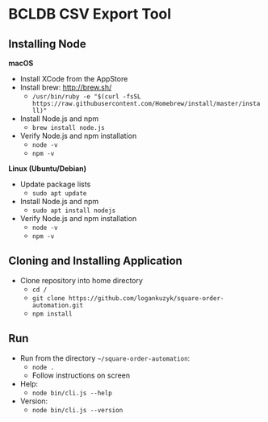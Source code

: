 BCLDB CSV Export Tool
=====================

Installing Node
---------------
**macOS**
* Install XCode from the AppStore
* Install brew: http://brew.sh/
    * `/usr/bin/ruby -e "$(curl -fsSL https://raw.githubusercontent.com/Homebrew/install/master/install)"`
* Install Node.js and npm
    * `brew install node.js`
* Verify Node.js and npm installation
    * `node -v`
    * `npm -v`

**Linux (Ubuntu/Debian)**
* Update package lists
    * `sudo apt update`
* Install Node.js and npm
    * `sudo apt install nodejs`
* Verify Node.js and npm installation
    * `node -v`
    * `npm -v`

Cloning and Installing Application
----------------------------------
* Clone repository into home directory
    * `cd /`
    * `git clone https://github.com/logankuzyk/square-order-automation.git`
    * `npm install`

Run
---

* Run from the directory `~/square-order-automation`:
    * `node .`
    * Follow instructions on screen
* Help:
    * `node bin/cli.js --help`
* Version:
    * `node bin/cli.js --version`
